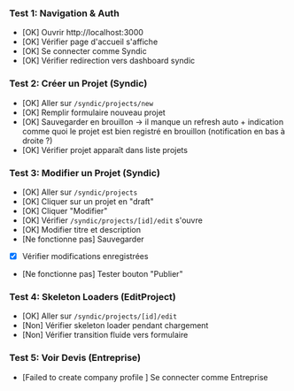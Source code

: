 ### Test 1: Navigation & Auth
- [OK] Ouvrir http://localhost:3000 
- [OK] Vérifier page d'accueil s'affiche
- [OK] Se connecter comme Syndic
- [OK] Vérifier redirection vers dashboard syndic

### Test 2: Créer un Projet (Syndic)
- [OK] Aller sur `/syndic/projects/new`
- [OK] Remplir formulaire nouveau projet
- [OK] Sauvegarder en brouillon -> il manque un refresh auto + indication comme quoi le projet est bien registré en brouillon (notification en bas à droite ?)
- [OK] Vérifier projet apparaît dans liste projets

### Test 3: Modifier un Projet (Syndic)
- [OK] Aller sur `/syndic/projects`
- [OK] Cliquer sur un projet en "draft"
- [OK] Cliquer "Modifier"
- [OK] Vérifier `/syndic/projects/[id]/edit` s'ouvre
- [OK] Modifier titre et description
- [Ne fonctionne pas] Sauvegarder
- [X] Vérifier modifications enregistrées
- [Ne fonctionne pas] Tester bouton "Publier"

### Test 4: Skeleton Loaders (EditProject)
- [OK] Aller sur `/syndic/projects/[id]/edit`
- [Non] Vérifier skeleton loader pendant chargement
- [Non] Vérifier transition fluide vers formulaire

### Test 5: Voir Devis (Entreprise)
- [Failed to create company profile ] Se connecter comme Entreprise